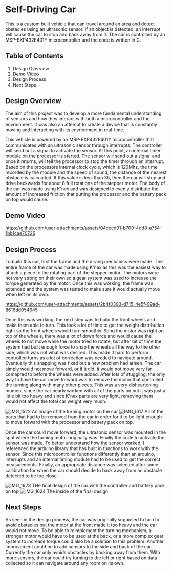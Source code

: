 # Self-Driving Car

This is a custom built vehicle that can travel around an area and detect obstacles using an ultrasonic sensor. If an object is detected, an interrupt will cause the car to stop and back away from it. The car is controlled by an MSP-EXP432E401Y microcontroller and the code is written in C.

## Table of Contents

  1) Design Overview
  2) Demo Video
  3) Design Process
  4) Next Steps

## Design Overview
The aim of this project was to develop a more fundamental understanding of sensors and how they interact with both a microcontroller and the envrionment. It was also an attempt to create a device that is constantly moving and interacting with its envrionment in real-time.

This vehicle is powered by an MSP-EXP432E401Y microcontroller that communicates with an ultrasonic sensor through interrupts. The controller will send out a signal to activate the sensor. At this point, an internal timer module on the processor is started. The sensor will send out a signal and once it returns, will tell the processor to stop the timer through an interrupt. Based on the processors internal clock cycle, which is 120Mhz, the time recorded by the module and the speed of sound, the distance of the nearest obstacle is calcualted. If this value is less than 35, then the car will stop and drive backwards for about 8 full rotations of the stepper motor. The body of the car was made using K'nex and was designed to evenly distribute the amount of increased friction that putting the processor and the battery pack on top would cause.
  
## Demo Video
https://github.com/user-attachments/assets/04cecd91-b700-4dd8-a754-1bb1cae70725

## Design Process
To build this car, first the frame and the drving mechanics were made. The entire frame of the car was made using K'nex as this was the easiest way to attach a piece to the rotating part of the stepper motor. The motors were not very strong on their own so a gear system was used to increase the torque generated by the motor. Once this was working, the frame was extended and the system was tested to make sure it would actually move when left on its own.

https://github.com/user-attachments/assets/2b4f0393-d715-4e5f-99ad-8616dd054645

Once this was working, the next step was to build the front wheels and make them able to turn. This took a lot of time to get the weight distribution right so the front wheels would turn smoothly. Song the motor was right on top of the wheels, there was a lot of down force and would cause the wheels to not move while the motor tried to rotate, but after bit of time the system had built enough force to snap the wheels all the way to the other side, which was not what was desired. This made it hard to perform controlled turns as a lot of correction was needed to navigate around. Eventually this snapping was fixed but a new problem had arisen. The car simply would not move forward, or if it did, it would not move very far comapred to before the wheels were added. After lots of stuggling, the only way to have the car move forward was to remove the motor that controlled the turning along with many other pieces. This was a very disheartening moment since the car nearly worked with all of the parts on but it was just a little bit too heavy and since K'nex parts are very light, removing them would not affect the total car weight very much.

![IMG_1522](https://github.com/user-attachments/assets/3eb10135-8cbd-485a-aaf7-a3fed51e43f7)
An image of the turning motor on the car
![IMG_1617](https://github.com/user-attachments/assets/8b324d8d-12e8-4874-b929-1527ebb1136e)
All of the parts that had to be removed from the car in order for it to be light enough to move forward with the processor and battery pack on top.

Once the car could move forward, the ultrasonic sensor was mounted in the spot where the turning motor originally was. Finally the code to activate the sensor was made. To better understand how the sensor worked, I referenced the arduino library that has built in functions to work with the sensor. Since this microcontroller functions differently than an arduino, interrupts and an internal timing module had to be used to get the correct measurements. Finally, an appropriate distance was selected after some callibration for when the car should decide to back away from an obstacle detected to be too close.

![IMG_1623](https://github.com/user-attachments/assets/fa1bf220-3cdc-4696-8e95-f3e1b80f3c58)
THe final design of the car with the controller and battery pack on top
![IMG_1624](https://github.com/user-attachments/assets/46914039-190f-4f10-92f9-1dab67d105d8)
The inside of the final design

## Next Steps
As seen in the design process, the car was originally supposed to turn to avoid obstacles but the motor at the front made it too heavy and the car would not move. To be able to reimplement the turning mechanism, a stronger motor would have to be used at the back, or a more complex gear system to increase torque could also be a solution to this problem. Another improvement could be to add sensors to the side and back of the car. Currently the car only avoids obstacles by backing away from them. With more sensors, the car could try turning to the left or right based on data collected so it can navigate around any room on its own.
